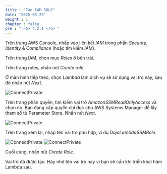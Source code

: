 ```yaml
---
title : "Tạo IAM ROLE"
date: "2025-05-29"
weight : 1
chapter : false
pre : " <b> 4.2.1 </b> "
---
```



Trên trang AWS Console, nhấp vào liên kết *IAM* trong phần *Security*, *Identity* & *Compliance* (hoặc tìm kiếm *IAM*).

Trên trang IAM, chọn mục *Roles* ở bên trái.

Trên trang roles, nhấn nút *Create role*.

Ở màn hình tiếp theo, chọn *Lambda* làm dịch vụ sẽ sử dụng vai trò này, sau đó nhấn nút *Next*.

![ConnectPrivate](../../../../images/4-Securely/4.8.png)

Trên trang phân quyền, tìm kiếm vai trò *AmazonSSMReadOnlyAccess* và chọn nó. Bạn đang cấp quyền chỉ đọc cho AWS Systems Manager để lấy tham số từ Parameter Store. Nhấn nút *Next*.

![ConnectPrivate](../../../../images/4-Securely/4.9.png)

Trên trang xem lại, nhập tên vai trò phù hợp, ví dụ *DojoLambdaSSMRole*.

![ConnectPrivate](../../../../images/4-Securely/4.10.png)
![ConnectPrivate](../../../../images/4-Securely/4.11.png)

Cuối cùng, nhấn nút *Create Role*.

Vai trò đã được tạo. Hãy nhớ tên vai trò này vì bạn sẽ cần khi triển khai hàm Lambda sau.